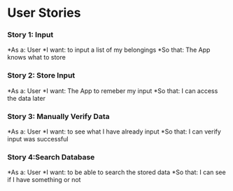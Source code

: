 # User Stories 

### Story 1: Input
*As a: User
*I want: to input a list of my belongings
*So that: The App knows what to store

### Story 2: Store Input
*As a: User
*I want: The App to remeber my input
*So that: I can access the data later

### Story 3: Manually Verify Data
*As a: User
*I want: to see what I have already input
*So that: I can verify input was successful

### Story 4:Search Database
*As a: User
*I want: to be able to search the stored data
*So that: I can see if I have something or not